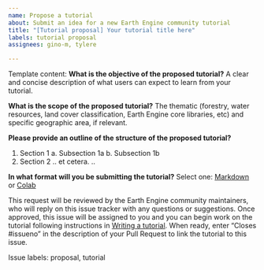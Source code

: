 ```yaml
---
name: Propose a tutorial
about: Submit an idea for a new Earth Engine community tutorial
title: "[Tutorial proposal] Your tutorial title here"
labels: tutorial proposal
assignees: gino-m, tylere

---
```


Template content:
**What is the objective of the proposed tutorial?**
A clear and concise description of what users can expect to learn from your tutorial.

**What is the scope of the proposed tutorial?**
The thematic (forestry, water resources, land cover classification, Earth Engine core libraries, etc) and specific geographic area, if relevant.

**Please provide an outline of the structure of the proposed tutorial?**
1. Section 1
  a. Subsection 1a
  b. Subsection 1b
2. Section 2
  .. et cetera. ..

**In what format will you be submitting the tutorial?**
Select one: [Markdown](https://guides.github.com/features/mastering-markdown/) or [Colab](https://research.google.com/colaboratory/faq.html)

This request will be reviewed by the Earth Engine community maintainers, who will reply on this issue tracker with any questions or suggestions. Once approved, this issue will be assigned to you and you can begin work on the tutorial following instructions in [Writing a tutorial](https://developers.google.com/earth-engine/tutorials/community/write). When ready, enter “Closes #issueno” in the description of your Pull Request to link the tutorial to this issue.

Issue labels:
proposal, tutorial
